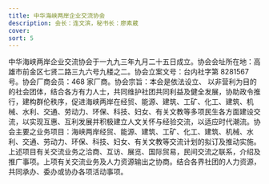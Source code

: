 ```yaml
---
title: 中华海峡两岸企业交流协会
description: 会长：连文滨，秘书长：廖素葳
cover:
sort: 5
---
```


中华海峡两岸企业交流协会于一九九三年九月二十五日成立。协会会址所在地：高雄市前金区七贤二路三九六号九楼之二。协会立案文号：台内社字第 8281567 号。协会厂商会员：468 家厂商。协会宗旨：本会是依法设立、 以非营利为目的的社会团体，结合各方有力人士，共同维护社团共同利益及健全发展，协助政令推行，建构群伦秩序，促进海峡两岸在经贸、能源、建筑、工矿、化工、建筑、机械、水利、交通、劳动力、环保、科技、妇女、有关文教等多项民生各方面建设交流，以实现互惠、互利发展并积极建立人文关怀与经验交流，以适应时代潮流。协会主要之业务项目：海峡两岸经贸、能源、建筑、工矿、化工、建筑、机械、水利、交通、劳动力、环保、科技、妇女、有关文教等交流计划的拟订及推动实施。上述项目有关交流业务之洽商、互访、展览、国际贸易，民间交流之联系，介绍及推广事项。上项有关交流业务及人力资源输出之协商。结合各界社团的人力资源，共同承办、委办或协办各项活动事项。
